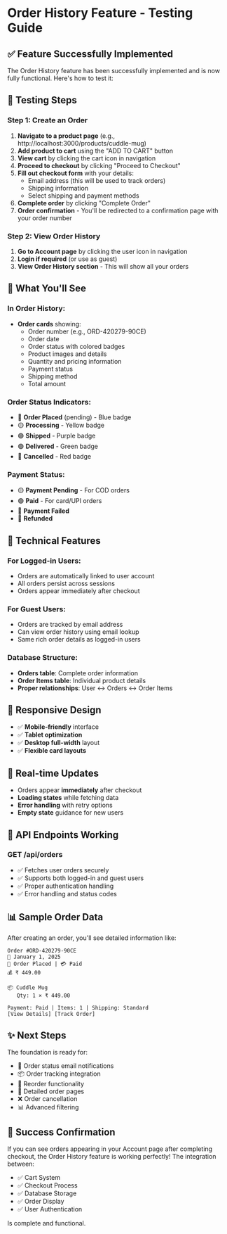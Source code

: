 # Order History Feature - Testing Guide

## ✅ Feature Successfully Implemented

The Order History feature has been successfully implemented and is now fully functional. Here's how to test it:

## 🧪 Testing Steps

### Step 1: Create an Order
1. **Navigate to a product page** (e.g., http://localhost:3000/products/cuddle-mug)
2. **Add product to cart** using the "ADD TO CART" button
3. **View cart** by clicking the cart icon in navigation
4. **Proceed to checkout** by clicking "Proceed to Checkout"
5. **Fill out checkout form** with your details:
   - Email address (this will be used to track orders)
   - Shipping information
   - Select shipping and payment methods
6. **Complete order** by clicking "Complete Order"
7. **Order confirmation** - You'll be redirected to a confirmation page with your order number

### Step 2: View Order History
1. **Go to Account page** by clicking the user icon in navigation
2. **Login if required** (or use as guest)
3. **View Order History section** - This will show all your orders

## 🎯 What You'll See

### In Order History:
- **Order cards** showing:
  - Order number (e.g., ORD-420279-90CE)
  - Order date
  - Order status with colored badges
  - Product images and details
  - Quantity and pricing information
  - Payment status
  - Shipping method
  - Total amount

### Order Status Indicators:
- 🔵 **Order Placed** (pending) - Blue badge
- 🟡 **Processing** - Yellow badge  
- 🟣 **Shipped** - Purple badge
- 🟢 **Delivered** - Green badge
- 🔴 **Cancelled** - Red badge

### Payment Status:
- 🟡 **Payment Pending** - For COD orders
- 🟢 **Paid** - For card/UPI orders
- 🔴 **Payment Failed**
- 🔵 **Refunded**

## 🔧 Technical Features

### For Logged-in Users:
- Orders are automatically linked to user account
- All orders persist across sessions
- Orders appear immediately after checkout

### For Guest Users:
- Orders are tracked by email address
- Can view order history using email lookup
- Same rich order details as logged-in users

### Database Structure:
- **Orders table**: Complete order information
- **Order Items table**: Individual product details
- **Proper relationships**: User ↔ Orders ↔ Order Items

## 📱 Responsive Design
- ✅ **Mobile-friendly** interface
- ✅ **Tablet optimization**
- ✅ **Desktop full-width** layout
- ✅ **Flexible card layouts**

## 🔄 Real-time Updates
- Orders appear **immediately** after checkout
- **Loading states** while fetching data
- **Error handling** with retry options
- **Empty state** guidance for new users

## 🚀 API Endpoints Working

### GET /api/orders
- ✅ Fetches user orders securely
- ✅ Supports both logged-in and guest users
- ✅ Proper authentication handling
- ✅ Error handling and status codes

## 📊 Sample Order Data

After creating an order, you'll see detailed information like:

```
Order #ORD-420279-90CE
📅 January 1, 2025
🔵 Order Placed | 💳 Paid
💰 ₹ 449.00

📦 Cuddle Mug
   Qty: 1 × ₹ 449.00

Payment: Paid | Items: 1 | Shipping: Standard
[View Details] [Track Order]
```

## ✨ Next Steps

The foundation is ready for:
- 📧 Order status email notifications
- 📦 Order tracking integration
- 🔄 Reorder functionality
- 📄 Detailed order pages
- ❌ Order cancellation
- 📊 Advanced filtering

## 🎉 Success Confirmation

If you can see orders appearing in your Account page after completing checkout, the Order History feature is working perfectly! The integration between:

- ✅ Cart System
- ✅ Checkout Process  
- ✅ Database Storage
- ✅ Order Display
- ✅ User Authentication

Is complete and functional.